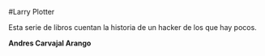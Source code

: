 #Larry Plotter

Esta serie de libros cuentan la historia de un hacker de los que hay pocos.

**Andres Carvajal Arango**